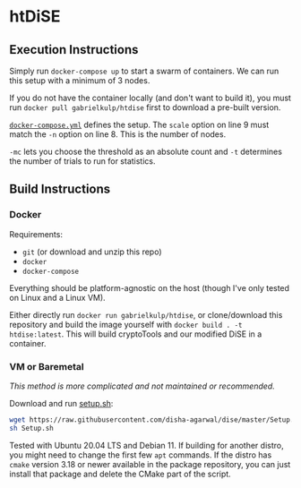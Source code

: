 # htDiSE

## Execution Instructions
Simply run `docker-compose up` to start a swarm of containers.
We can run this setup with a minimum of 3 nodes.

If you do not have the container locally (and don't want to build it), you must run `docker pull gabrielkulp/htdise` first to download a pre-built version.

[`docker-compose.yml`](docker-compose.yml) defines the setup.
The `scale` option on line 9 must match the `-n` option on line 8.
This is the number of nodes.

`-mc` lets you choose the threshold as an absolute count and `-t` determines the number of trials to run for statistics.

## Build Instructions

### Docker

Requirements:
- `git` (or download and unzip this repo)
- `docker`
- `docker-compose`

Everything should be platform-agnostic on the host (though I've only tested on Linux and a Linux VM).

Either directly run `docker run gabrielkulp/htdise`, or clone/download this repository and build the image yourself with `docker build . -t htdise:latest`.
This will build cryptoTools and our modified DiSE in a container.

### VM or Baremetal

*This method is more complicated and not maintained or recommended.*

Download and run [setup.sh](Setup.sh):

```sh
wget https://raw.githubusercontent.com/disha-agarwal/dise/master/Setup.sh
sh Setup.sh
```

Tested with Ubuntu 20.04 LTS and Debian 11. If building for another distro, you might need to change the first few `apt` commands. If the distro has `cmake` version 3.18 or newer available in the package repository, you can just install that package and delete the CMake part of the script.
